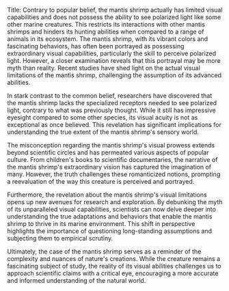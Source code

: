 Title: Contrary to popular belief, the mantis shrimp actually has limited visual capabilities and does not possess the ability to see polarized light like some other marine creatures. This restricts its interactions with other mantis shrimps and hinders its hunting abilities when compared to a range of animals in its ecosystem.
The mantis shrimp, with its vibrant colors and fascinating behaviors, has often been portrayed as possessing extraordinary visual capabilities, particularly the skill to perceive polarized light. However, a closer examination reveals that this portrayal may be more myth than reality. Recent studies have shed light on the actual visual limitations of the mantis shrimp, challenging the assumption of its advanced abilities.

In stark contrast to the common belief, researchers have discovered that the mantis shrimp lacks the specialized receptors needed to see polarized light, contrary to what was previously thought. While it still has impressive eyesight compared to some other species, its visual acuity is not as exceptional as once believed. This revelation has significant implications for understanding the true extent of the mantis shrimp's sensory world.

The misconception regarding the mantis shrimp's visual prowess extends beyond scientific circles and has permeated various aspects of popular culture. From children's books to scientific documentaries, the narrative of the mantis shrimp's extraordinary vision has captured the imagination of many. However, the truth challenges these romanticized notions, prompting a reevaluation of the way this creature is perceived and portrayed.

Furthermore, the revelation about the mantis shrimp's visual limitations opens up new avenues for research and exploration. By debunking the myth of its unparalleled visual capabilities, scientists can now delve deeper into understanding the true adaptations and behaviors that enable the mantis shrimp to thrive in its marine environment. This shift in perspective highlights the importance of questioning long-standing assumptions and subjecting them to empirical scrutiny.

Ultimately, the case of the mantis shrimp serves as a reminder of the complexity and nuances of nature's creations. While the creature remains a fascinating subject of study, the reality of its visual abilities challenges us to approach scientific claims with a critical eye, encouraging a more accurate and informed understanding of the natural world.